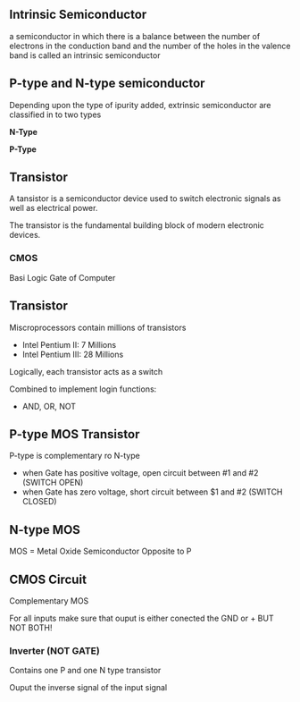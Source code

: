 ## Intrinsic Semiconductor

a semiconductor in which there is a balance between the number of electrons in the conduction band and the number of the holes in the valence band is called an intrinsic semiconductor



## P-type and N-type semiconductor

Depending upon the type of ipurity added, extrinsic semiconductor are classified in to two types

**N-Type**

**P-Type**

## Transistor

A tansistor is a semiconductor device used to switch electronic signals as well as electrical power.

The transistor is the fundamental building block of modern electronic devices.

### CMOS

Basi Logic Gate of Computer

## Transistor 
Miscroprocessors contain millions of transistors

 - Intel Pentium II: 7 Millions
 - Intel Pentium III: 28 Millions

Logically, each transistor acts as a switch

Combined to implement login functions:
 - AND, OR, NOT
## P-type MOS Transistor
P-type is complementary ro N-type 
 - when Gate has positive voltage, open circuit between #1 and #2 (SWITCH OPEN)
 - when Gate has zero voltage, short circuit between $1 and #2 (SWITCH CLOSED)

## N-type MOS 
MOS = Metal Oxide Semiconductor
Opposite to P

## CMOS Circuit
Complementary MOS


For all inputs make sure that ouput is either conected the GND or + BUT NOT BOTH!
### Inverter (NOT GATE)

Contains one P and one N type transistor

Ouput the inverse signal of the input signal














